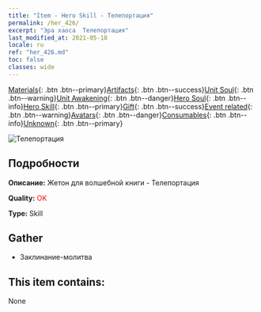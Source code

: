 ```yaml
---
title: "Item - Hero Skill - Телепортация"
permalink: /her_426/
excerpt: "Эра хаоса  Телепортация"
last_modified_at: 2021-05-18
locale: ru
ref: "her_426.md"
toc: false
classes: wide
---
```

 [Materials](/ItemsRU/){: .btn .btn--primary}[Artifacts](/ItemsRU/Artifacts/){: .btn .btn--success}[Unit Soul](/ItemsRU/UnitSoul/){: .btn .btn--warning}[Unit Awakening](/ItemsRU/UnitAwakening/){: .btn .btn--danger}[Hero Soul](/ItemsRU/HeroSoul/){: .btn .btn--info}[Hero Skill](/ItemsRU/HeroSkill/){: .btn .btn--primary}[Gift](/ItemsRU/Gift/){: .btn .btn--success}[Event related](/ItemsRU/Events/){: .btn .btn--warning}[Avatars](/ItemsRU/Avatars/){: .btn .btn--danger}[Consumables](/ItemsRU/Consumables/){: .btn .btn--info}[Unknown](/ItemsRU/Unknown/){: .btn .btn--primary}

 ![Телепортация](/images/t/ps_shunjianyidong.png)

## Подробности
 **Описание:** Жетон для волшебной книги - Телепортация

 **Quality:** <span style="color: #FF0000">OK</span>

 **Type:** Skill

## Gather

*    Заклинание-молитва 

## This item contains:

  None

